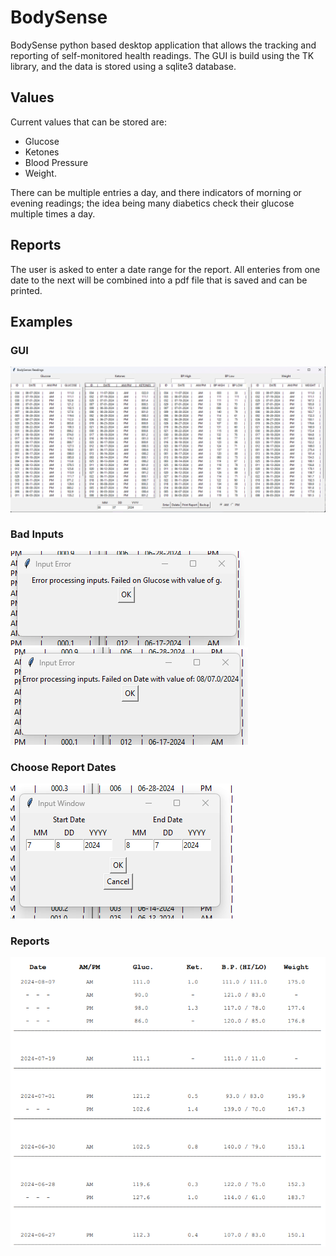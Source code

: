 # BodySense
BodySense python based desktop application that allows the tracking and reporting of self-monitored health readings. The GUI is build using the TK library, and the data is stored using a sqlite3 database.

## Values 
Current values that can be stored are:
- Glucose
- Ketones
- Blood Pressure
- Weight. 

There can be multiple entries a day, and there indicators of morning or evening readings; the idea being many diabetics check their glucose multiple times a day. 

## Reports
The user is asked to enter a date range for the report. All enteries from one date to the next will be combined into a pdf file that is saved and can be printed.

## Examples
### GUI
![User Interface](/media/gui1.png)

### Bad Inputs
![Some Input Validation](/media/input_valid1.png)
![More Input Validation](/media/input_valid2.png)

### Choose Report Dates
![Report Dates](/media/report_date_window.png)

### Reports
![Report](/media/report.png)
